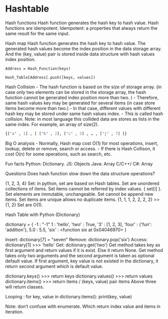# Hashtable


Hash functions 
Hash function generates the hash key to hash value.
Hash functions are idempotent.
Idempotent: a properties that always return the same result for the same input.

Hash map
Hash function generates the hash key to hash value.
The generated hash values become the index position in the data storage array.
And the (key, value) pair is stored inside data structure with  hash values index position.

```
Address = Hash_Function(keys)

Hash_Table[Address].push([keys, values])
```

Hash Collision
	- The hash function is based on the size of storage array. (in case only two elements can be stored in the storage array, the hash function cannot be generated index position more than two. )
	- Therefore, same hash values key may be generated for several items (in case store items become more than two.)
	- In that case, different values with different hash key may be stored under same hash values index.
	- This is called hash collision.
Note: in most language this collided data are stores as lists in the same index. For example, an array of size(2).

```python
{["a" , 1] , [ ["b" , 2], ["c" , 3] , … , ["j" , 7] ]} 
```

Big O analysis
	- Normally, Hash map cost O(1) for most operations, insert, lookup, delete or remove, search or access.
	- If there is Hash Collison, it cost O(n) for some operations, such as search, etc.

Fun facts
Python: Dictionary.
JS: Objects
Java: Array
C/C++/ C#: Array

Questions
Does hash function slow down the data structure operations?


{1, 2, 3, 4}
Set:  in python, set are based on Hash tables.
Set are unordered collections of items.
Set items cannot be referred by index values. { set[i] }.
Set elements are immutable, unchangeable.
Set cannot be append new items.
Set items are unique allows no duplicate items. {1, 1, 1, 2, 2, 2, 2} >> {1, 2}
Set are O(1).


Hash Table with Python (Dictionary)

dictionary = { 
 -1 : "-1"
  1 : 'hello', 
  'two' : True, 
  '3' : [1, 2, 3], 
  'four' : {'fun': 'addition'}, 
  5.0 : 5.5, 
  'six' : <function six at 0x04046970>
}

Insert: dictionary[7] = "seven"
Remove: dictionary.pop('six')
Access: dictionary[1]
                >>> 'hello'
Get: dcitionary.get('two')
Get method takes key as first argument and return values if it is exist. Else it return None.
Get method takes only two arguments and the second argument is taken as optional default value.
If first argument, key value is not existed in the dictionary, it return second argument which is default value.

dictionary.keys()   >>> return keys 
dictionary.values() >>> return values
dictionary.items() >>> return items / (keys, value) pair items
Above three will return classes.

Looping : 
for key, value in dictionary.items():
    print(key, value)

Note: don’t confuse with enumerate. Which return index value and items in iteration.


